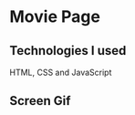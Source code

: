 <h1> Movie Page </h1>

<h2> Technologies I used </h2>

HTML, CSS and JavaScript

<h2> Screen Gif </h2>

![]()
